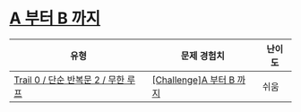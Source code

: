 # [A 부터 B 까지](https://www.codetree.ai/trails/complete/curated-cards/nl-pre-infinite-loop-2)

|유형|문제 경험치|난이도|
|---|---|---|
|[Trail 0 / 단순 반복문 2 / 무한 루프](https://www.codetree.ai/trail-info/codetree-101/)|[[Challenge]A 부터 B 까지](https://www.codetree.ai/trails/complete/curated-cards/nl-pre-infinite-loop-1/)|쉬움|

